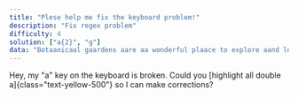 ```yaml
---
title: "Plese help me fix the keyboard problem!"
description: "Fix regex problem"
difficulty: 4
solution: ["a{2}", "g"]
data: "Botaanicaal gaardens aare aa wonderful plaace to explore aand leaarn aabout vaarious plaant species. From exotic orchids to maassive oaak trees, every paart of aa botaanicaal gaarden is aa treaasure trove of biodiversity. Maany plaants haave medicinaal properties, enriching humaan heaalth throughout history. aazaaleaas aattraact pollinaators, while baamboo grows raapidly aand provides sustaainaable maateriaal for construction. Exploring the botaanicaal world is aa faascinaating aadventure full of green maagic aawaaiting aat every corner! 🌿"
---
```



Hey, my "a" key on the keyboard is broken. Could you [highlight all double a]{class="text-yellow-500"} so I can make corrections?
